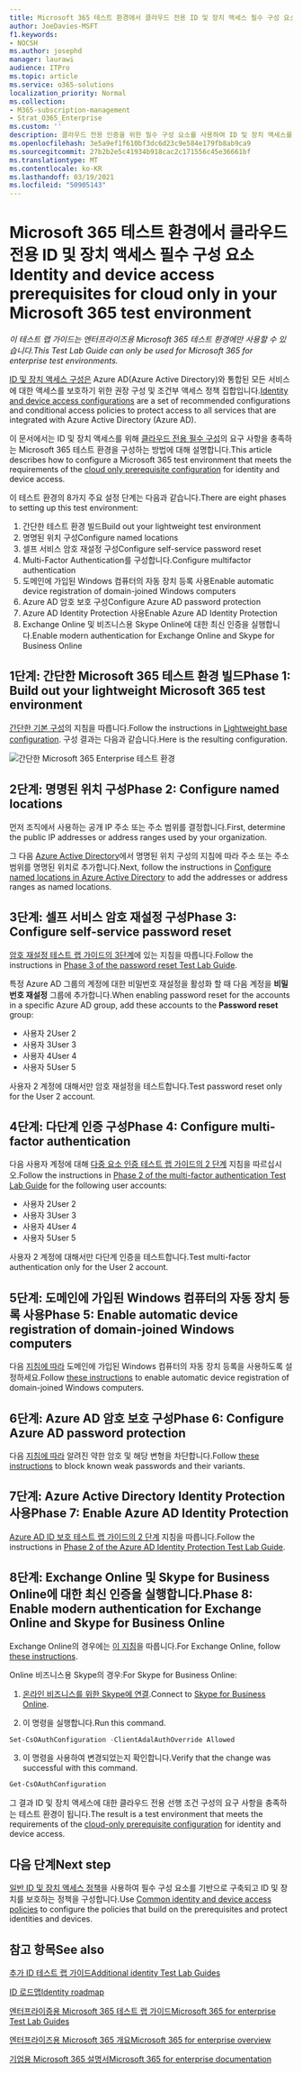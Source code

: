 ```yaml
---
title: Microsoft 365 테스트 환경에서 클라우드 전용 ID 및 장치 액세스 필수 구성 요소
author: JoeDavies-MSFT
f1.keywords:
- NOCSH
ms.author: josephd
manager: laurawi
audience: ITPro
ms.topic: article
ms.service: o365-solutions
localization_priority: Normal
ms.collection:
- M365-subscription-management
- Strat_O365_Enterprise
ms.custom: ''
description: 클라우드 전용 인증을 위한 필수 구성 요소를 사용하여 ID 및 장치 액세스를 테스트하는 Microsoft 365 환경을 만듭니다.
ms.openlocfilehash: 3e5a9ef1f610bf3dc6d23c9e584e179fb8ab9ca9
ms.sourcegitcommit: 27b2b2e5c41934b918cac2c171556c45e36661bf
ms.translationtype: MT
ms.contentlocale: ko-KR
ms.lasthandoff: 03/19/2021
ms.locfileid: "50905143"
---
```

# <a name="identity-and-device-access-prerequisites-for-cloud-only-in-your-microsoft-365-test-environment"></a><span data-ttu-id="473b2-103">Microsoft 365 테스트 환경에서 클라우드 전용 ID 및 장치 액세스 필수 구성 요소</span><span class="sxs-lookup"><span data-stu-id="473b2-103">Identity and device access prerequisites for cloud only in your Microsoft 365 test environment</span></span>

<span data-ttu-id="473b2-104">*이 테스트 랩 가이드는 엔터프라이즈용 Microsoft 365 테스트 환경에만 사용할 수 있습니다.*</span><span class="sxs-lookup"><span data-stu-id="473b2-104">*This Test Lab Guide can only be used for Microsoft 365 for enterprise test environments.*</span></span>

<span data-ttu-id="473b2-105">[ID 및 장치 액세스 구성은](../security/office-365-security/microsoft-365-policies-configurations.md) Azure AD(Azure Active Directory)와 통합된 모든 서비스에 대한 액세스를 보호하기 위한 권장 구성 및 조건부 액세스 정책 집합입니다.</span><span class="sxs-lookup"><span data-stu-id="473b2-105">[Identity and device access configurations](../security/office-365-security/microsoft-365-policies-configurations.md) are a set of recommended configurations and conditional access policies to protect access to all services that are integrated with Azure Active Directory (Azure AD).</span></span>

<span data-ttu-id="473b2-106">이 문서에서는 ID 및 장치 액세스를 위해 [클라우드 전용 필수 구성](../security/office-365-security/identity-access-prerequisites.md#prerequisites)의 요구 사항을 충족하는 Microsoft 365 테스트 환경을 구성하는 방법에 대해 설명합니다.</span><span class="sxs-lookup"><span data-stu-id="473b2-106">This article describes how to configure a Microsoft 365 test environment that meets the requirements of the [cloud only prerequisite configuration](../security/office-365-security/identity-access-prerequisites.md#prerequisites) for identity and device access.</span></span>

<span data-ttu-id="473b2-107">이 테스트 환경의 8가지 주요 설정 단계는 다음과 같습니다.</span><span class="sxs-lookup"><span data-stu-id="473b2-107">There are eight phases to setting up this test environment:</span></span>

1. <span data-ttu-id="473b2-108">간단한 테스트 환경 빌드</span><span class="sxs-lookup"><span data-stu-id="473b2-108">Build out your lightweight test environment</span></span>
2. <span data-ttu-id="473b2-109">명명된 위치 구성</span><span class="sxs-lookup"><span data-stu-id="473b2-109">Configure named locations</span></span>
3. <span data-ttu-id="473b2-110">셀프 서비스 암호 재설정 구성</span><span class="sxs-lookup"><span data-stu-id="473b2-110">Configure self-service password reset</span></span>
4. <span data-ttu-id="473b2-111">Multi-Factor Authentication를 구성합니다.</span><span class="sxs-lookup"><span data-stu-id="473b2-111">Configure multifactor authentication</span></span>
5. <span data-ttu-id="473b2-112">도메인에 가입된 Windows 컴퓨터의 자동 장치 등록 사용</span><span class="sxs-lookup"><span data-stu-id="473b2-112">Enable automatic device registration of domain-joined Windows computers</span></span>
6. <span data-ttu-id="473b2-113">Azure AD 암호 보호 구성</span><span class="sxs-lookup"><span data-stu-id="473b2-113">Configure Azure AD password protection</span></span> 
7. <span data-ttu-id="473b2-114">Azure AD Identity Protection 사용</span><span class="sxs-lookup"><span data-stu-id="473b2-114">Enable Azure AD Identity Protection</span></span>
8. <span data-ttu-id="473b2-115">Exchange Online 및 비즈니스용 Skype Online에 대한 최신 인증을 실행합니다.</span><span class="sxs-lookup"><span data-stu-id="473b2-115">Enable modern authentication for Exchange Online and Skype for Business Online</span></span>

## <a name="phase-1-build-out-your-lightweight-microsoft-365-test-environment"></a><span data-ttu-id="473b2-116">1단계: 간단한 Microsoft 365 테스트 환경 빌드</span><span class="sxs-lookup"><span data-stu-id="473b2-116">Phase 1: Build out your lightweight Microsoft 365 test environment</span></span>

<span data-ttu-id="473b2-117">[간단한 기본 구성](lightweight-base-configuration-microsoft-365-enterprise.md)의 지침을 따릅니다.</span><span class="sxs-lookup"><span data-stu-id="473b2-117">Follow the instructions in [Lightweight base configuration](lightweight-base-configuration-microsoft-365-enterprise.md).</span></span>
<span data-ttu-id="473b2-118">구성 결과는 다음과 같습니다.</span><span class="sxs-lookup"><span data-stu-id="473b2-118">Here is the resulting configuration.</span></span>

![간단한 Microsoft 365 Enterprise 테스트 환경](../media/lightweight-base-configuration-microsoft-365-enterprise/Phase4.png)
 
## <a name="phase-2-configure-named-locations"></a><span data-ttu-id="473b2-120">2단계: 명명된 위치 구성</span><span class="sxs-lookup"><span data-stu-id="473b2-120">Phase 2: Configure named locations</span></span>

<span data-ttu-id="473b2-121">먼저 조직에서 사용하는 공개 IP 주소 또는 주소 범위를 결정합니다.</span><span class="sxs-lookup"><span data-stu-id="473b2-121">First, determine the public IP addresses or address ranges used by your organization.</span></span>

<span data-ttu-id="473b2-122">그 다음 [Azure Active Directory](/azure/active-directory/reports-monitoring/quickstart-configure-named-locations)에서 명명된 위치 구성의 지침에 따라 주소 또는 주소 범위를 명명된 위치로 추가합니다.</span><span class="sxs-lookup"><span data-stu-id="473b2-122">Next, follow the instructions in [Configure named locations in Azure Active Directory](/azure/active-directory/reports-monitoring/quickstart-configure-named-locations) to add the addresses or address ranges as named locations.</span></span> 

## <a name="phase-3-configure-self-service-password-reset"></a><span data-ttu-id="473b2-123">3단계: 셀프 서비스 암호 재설정 구성</span><span class="sxs-lookup"><span data-stu-id="473b2-123">Phase 3: Configure self-service password reset</span></span>

<span data-ttu-id="473b2-124">[암호 재설정 테스트 랩 가이드의 3단계](password-reset-m365-ent-test-environment.md#phase-3-configure-and-test-password-reset)에 있는 지침을 따릅니다.</span><span class="sxs-lookup"><span data-stu-id="473b2-124">Follow the instructions in [Phase 3 of the password reset Test Lab Guide](password-reset-m365-ent-test-environment.md#phase-3-configure-and-test-password-reset).</span></span> 

<span data-ttu-id="473b2-125">특정 Azure AD 그룹의 계정에 대한 비밀번호 재설정을 활성화 할 때 다음 계정을 **비밀번호 재설정** 그룹에 추가합니다.</span><span class="sxs-lookup"><span data-stu-id="473b2-125">When enabling password reset for the accounts in a specific Azure AD group, add these accounts to the **Password reset** group:</span></span>

- <span data-ttu-id="473b2-126">사용자 2</span><span class="sxs-lookup"><span data-stu-id="473b2-126">User 2</span></span>
- <span data-ttu-id="473b2-127">사용자 3</span><span class="sxs-lookup"><span data-stu-id="473b2-127">User 3</span></span>
- <span data-ttu-id="473b2-128">사용자 4</span><span class="sxs-lookup"><span data-stu-id="473b2-128">User 4</span></span>
- <span data-ttu-id="473b2-129">사용자 5</span><span class="sxs-lookup"><span data-stu-id="473b2-129">User 5</span></span>

<span data-ttu-id="473b2-130">사용자 2 계정에 대해서만 암호 재설정을 테스트합니다.</span><span class="sxs-lookup"><span data-stu-id="473b2-130">Test password reset only for the User 2 account.</span></span>

## <a name="phase-4-configure-multi-factor-authentication"></a><span data-ttu-id="473b2-131">4단계: 다단계 인증 구성</span><span class="sxs-lookup"><span data-stu-id="473b2-131">Phase 4: Configure multi-factor authentication</span></span>

<span data-ttu-id="473b2-132">다음 사용자 계정에 대해 [다중 요소 인증 테스트 랩 가이드의  2 단계](multi-factor-authentication-microsoft-365-test-environment.md#phase-2-enable-and-test-multi-factor-authentication-for-the-user-2-account) 지침을 따르십시오.</span><span class="sxs-lookup"><span data-stu-id="473b2-132">Follow the instructions in [Phase 2 of the multi-factor authentication Test Lab Guide](multi-factor-authentication-microsoft-365-test-environment.md#phase-2-enable-and-test-multi-factor-authentication-for-the-user-2-account) for the following user accounts:</span></span>

- <span data-ttu-id="473b2-133">사용자 2</span><span class="sxs-lookup"><span data-stu-id="473b2-133">User 2</span></span>
- <span data-ttu-id="473b2-134">사용자 3</span><span class="sxs-lookup"><span data-stu-id="473b2-134">User 3</span></span>
- <span data-ttu-id="473b2-135">사용자 4</span><span class="sxs-lookup"><span data-stu-id="473b2-135">User 4</span></span>
- <span data-ttu-id="473b2-136">사용자 5</span><span class="sxs-lookup"><span data-stu-id="473b2-136">User 5</span></span>

<span data-ttu-id="473b2-137">사용자 2 계정에 대해서만 다단계 인증을 테스트합니다.</span><span class="sxs-lookup"><span data-stu-id="473b2-137">Test multi-factor authentication only for the User 2 account.</span></span>

## <a name="phase-5-enable-automatic-device-registration-of-domain-joined-windows-computers"></a><span data-ttu-id="473b2-138">5단계: 도메인에 가입된 Windows 컴퓨터의 자동 장치 등록 사용</span><span class="sxs-lookup"><span data-stu-id="473b2-138">Phase 5: Enable automatic device registration of domain-joined Windows computers</span></span> 

<span data-ttu-id="473b2-139">다음 [지침에 따라](/azure/active-directory/devices/hybrid-azuread-join-plan) 도메인에 가입된 Windows 컴퓨터의 자동 장치 등록을 사용하도록 설정하세요.</span><span class="sxs-lookup"><span data-stu-id="473b2-139">Follow [these instructions](/azure/active-directory/devices/hybrid-azuread-join-plan) to enable automatic device registration of domain-joined Windows computers.</span></span>

## <a name="phase-6-configure-azure-ad-password-protection"></a><span data-ttu-id="473b2-140">6단계: Azure AD 암호 보호 구성</span><span class="sxs-lookup"><span data-stu-id="473b2-140">Phase 6: Configure Azure AD password protection</span></span> 

<span data-ttu-id="473b2-141">다음 [지침에 따라](/azure/active-directory/authentication/concept-password-ban-bad) 알려진 약한 암호 및 해당 변형을 차단합니다.</span><span class="sxs-lookup"><span data-stu-id="473b2-141">Follow [these instructions](/azure/active-directory/authentication/concept-password-ban-bad) to block known weak passwords and their variants.</span></span>

## <a name="phase-7-enable-azure-ad-identity-protection"></a><span data-ttu-id="473b2-142">7단계: Azure Active Directory Identity Protection 사용</span><span class="sxs-lookup"><span data-stu-id="473b2-142">Phase 7: Enable Azure AD Identity Protection</span></span>

<span data-ttu-id="473b2-143">[Azure AD ID 보호 테스트 랩 가이드의 2 단계](azure-ad-identity-protection-microsoft-365-test-environment.md#phase-2-use-azure-ad-identity-protection) 지침을 따릅니다.</span><span class="sxs-lookup"><span data-stu-id="473b2-143">Follow the instructions in [Phase 2 of the Azure AD Identity Protection Test Lab Guide](azure-ad-identity-protection-microsoft-365-test-environment.md#phase-2-use-azure-ad-identity-protection).</span></span> 

## <a name="phase-8-enable-modern-authentication-for-exchange-online-and-skype-for-business-online"></a><span data-ttu-id="473b2-144">8단계: Exchange Online 및 Skype for Business Online에 대한 최신 인증을 실행합니다.</span><span class="sxs-lookup"><span data-stu-id="473b2-144">Phase 8: Enable modern authentication for Exchange Online and Skype for Business Online</span></span>

<span data-ttu-id="473b2-145">Exchange Online의 경우에는 [이 지침](/Exchange/clients-and-mobile-in-exchange-online/enable-or-disable-modern-authentication-in-exchange-online#enable-or-disable-modern-authentication-in-exchange-online-for-client-connections-in-outlook-2013-or-later)을 따릅니다.</span><span class="sxs-lookup"><span data-stu-id="473b2-145">For Exchange Online, follow [these instructions](/Exchange/clients-and-mobile-in-exchange-online/enable-or-disable-modern-authentication-in-exchange-online#enable-or-disable-modern-authentication-in-exchange-online-for-client-connections-in-outlook-2013-or-later).</span></span> 

<span data-ttu-id="473b2-146">Online 비즈니스용 Skype의 경우:</span><span class="sxs-lookup"><span data-stu-id="473b2-146">For Skype for Business Online:</span></span>

1. <span data-ttu-id="473b2-147">[온라인 비즈니스를 위한 Skype에 연결](/SkypeForBusiness/set-up-your-computer-for-windows-powershell/set-up-your-computer-for-windows-powershell).</span><span class="sxs-lookup"><span data-stu-id="473b2-147">Connect to [Skype for Business Online](/SkypeForBusiness/set-up-your-computer-for-windows-powershell/set-up-your-computer-for-windows-powershell).</span></span>

2. <span data-ttu-id="473b2-148">이 명령을 실행합니다.</span><span class="sxs-lookup"><span data-stu-id="473b2-148">Run this command.</span></span>

  ```powershell
  Set-CsOAuthConfiguration -ClientAdalAuthOverride Allowed
  ```

3. <span data-ttu-id="473b2-149">이 명령을 사용하여 변경되었는지 확인합니다.</span><span class="sxs-lookup"><span data-stu-id="473b2-149">Verify that the change was successful with this command.</span></span>

  ```powershell
  Get-CsOAuthConfiguration
  ```

<span data-ttu-id="473b2-150">그 결과 ID 및 장치 액세스에 [](../security/office-365-security/identity-access-prerequisites.md#prerequisites) 대한 클라우드 전용 선행 조건 구성의 요구 사항을 충족하는 테스트 환경이 됩니다.</span><span class="sxs-lookup"><span data-stu-id="473b2-150">The result is a test environment that meets the requirements of the [cloud-only prerequisite configuration](../security/office-365-security/identity-access-prerequisites.md#prerequisites) for identity and device access.</span></span> 

## <a name="next-step"></a><span data-ttu-id="473b2-151">다음 단계</span><span class="sxs-lookup"><span data-stu-id="473b2-151">Next step</span></span>

<span data-ttu-id="473b2-152">[일반 ID 및 장치 액세스 정책](../security/office-365-security/identity-access-policies.md)을 사용하여 필수 구성 요소를 기반으로 구축되고 ID 및 장치를 보호하는 정책을 구성합니다.</span><span class="sxs-lookup"><span data-stu-id="473b2-152">Use [Common identity and device access policies](../security/office-365-security/identity-access-policies.md) to configure the policies that build on the prerequisites and protect identities and devices.</span></span>

## <a name="see-also"></a><span data-ttu-id="473b2-153">참고 항목</span><span class="sxs-lookup"><span data-stu-id="473b2-153">See also</span></span>

[<span data-ttu-id="473b2-154">추가 ID 테스트 랩 가이드</span><span class="sxs-lookup"><span data-stu-id="473b2-154">Additional identity Test Lab Guides</span></span>](m365-enterprise-test-lab-guides.md#identity)

[<span data-ttu-id="473b2-155">ID 로드맵</span><span class="sxs-lookup"><span data-stu-id="473b2-155">Identity roadmap</span></span>](identity-roadmap-microsoft-365.md)

[<span data-ttu-id="473b2-156">엔터프라이증용 Microsoft 365 테스트 랩 가이드</span><span class="sxs-lookup"><span data-stu-id="473b2-156">Microsoft 365 for enterprise Test Lab Guides</span></span>](m365-enterprise-test-lab-guides.md)

[<span data-ttu-id="473b2-157">엔터프라이즈용 Microsoft 365 개요</span><span class="sxs-lookup"><span data-stu-id="473b2-157">Microsoft 365 for enterprise overview</span></span>](microsoft-365-overview.md)

[<span data-ttu-id="473b2-158">기업용 Microsoft 365 설명서</span><span class="sxs-lookup"><span data-stu-id="473b2-158">Microsoft 365 for enterprise documentation</span></span>](/microsoft-365-enterprise/)